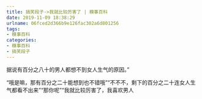 ```yaml
---
title: 搞笑段子->我就比较厉害了 | 糗事百科
date: 2019-11-09 18:38:29
urlname: 06fced2d366b9e126fac302a6d801256
tags: 
- 糗事百科
categories:
- 糗事百科
- 搞笑段子
---
```

据说有百分之八十的男人都想不到女人生气的原因。”

“哦是嘛，那有百分之二十能想到也不错哦”“不不不，剩下的百分之二十连女人生气都看不出来”“那你呢”“我就比较厉害了，我喜欢男人


